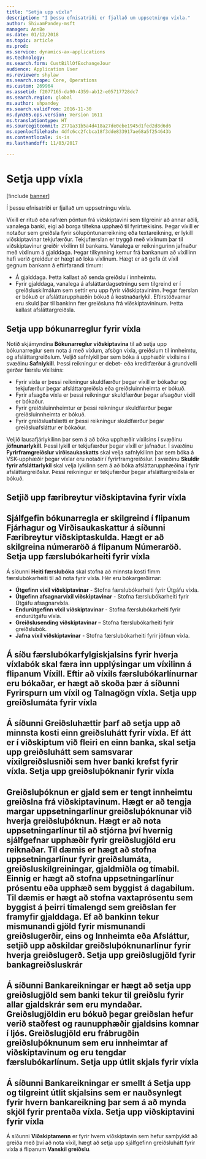 ```yaml
---
title: "Setja upp víxla"
description: "Í þessu efnisatriði er fjallað um uppsetningu víxla."
author: ShivamPandey-msft
manager: AnnBe
ms.date: 01/12/2018
ms.topic: article
ms.prod: 
ms.service: dynamics-ax-applications
ms.technology: 
ms.search.form: CustBillOfExchangeJour
audience: Application User
ms.reviewer: shylaw
ms.search.scope: Core, Operations
ms.custom: 269964
ms.assetid: f2077165-da90-4359-ab12-e05717728dc7
ms.search.region: global
ms.author: shpandey
ms.search.validFrom: 2016-11-30
ms.dyn365.ops.version: Version 1611
ms.translationtype: HT
ms.sourcegitcommit: 2771a31b5a4d418a27de0ebe1945d1fed2d8d6d6
ms.openlocfilehash: 4dfc6cc2fcbca18f3dde833917ae68a5f254643b
ms.contentlocale: is-is
ms.lasthandoff: 11/03/2017

---
```


# <a name="set-up-bills-of-exchange"></a>Setja upp víxla

[!include [banner](../includes/banner.md)]

Í þessu efnisatriði er fjallað um uppsetningu víxla.

Víxill er rituð eða rafræn pöntun frá viðskiptavini sem tilgreinir að annar aðili, vanalega banki, eigi að borga tiltekna upphæð til fyrirtækisins. Þegar víxill er notaður sem greiðsla fyrir sölupöntunarreikning eða textareikning, er lykill viðskiptavinar tekjufærður. Tekjufærslan er tryggð með víxlinum þar til viðskiptavinur greiðir víxilinn til bankans. Vanalega er reikningurinn jafnaður með víxlinum á gjalddaga. Þegar tilkynning kemur frá bankanum að víxillinn hafi verið greiddur er hægt að loka víxlinum. Hægt er að gefa út víxil gegnum bankann á eftirfarandi tímum:

-   Á gjalddaga. Þetta kallast að senda greiðslu í innheimtu.
-   Fyrir gjalddaga, vanalega á afsláttardagsetningu sem tilgreind er í greiðsluskilmálum sem settir eru upp fyrir viðskiptavininn. Þegar færslan er bókuð er afsláttarupphæðin bókuð á kostnaðarlykil. Eftirstöðvarnar eru skuld þar til bankinn fær greiðsluna frá viðskiptavininum. Þetta kallast afsláttargreiðsla.

## <a name="set-up-posting-profiles-for-bills-of-exchange"></a>Setja upp bókunarreglur fyrir víxla
Notið skjámyndina **Bókunarreglur viðskiptavina** til að setja upp bókunarreglur sem nota á með víxlum, afsögn víxla, greiðslum til innheimtu, og afsláttargreiðslum. Veljið safnlykil þar sem bóka á upphæðir víxilsins í svæðinu **Safnlykill**. Þessi reikningur er debet- eða kreditfærður á grundvelli gerðar færslu víxilsins:
-   Fyrir víxla er þessi reikningur skuldfærður þegar víxill er bókaður og tekjufærður þegar afsláttargreiðsla eða greiðsluinnheimta er bókuð.
-   Fyrir afsagða víxla er þessi reikningur skuldfærður þegar afsagður víxill er bókaður.
-   Fyrir greiðsluinnheimtur er þessi reikningur skuldfærður þegar greiðsluinnheimta er bókuð.
-   Fyrir greiðsluafslætti er þessi reikningur skuldfærður þegar greiðsluafsláttur er bókaður.

Veljið lausafjárlykilinn þar sem á að bóka upphæðir víxilsins í svæðinu **jöfnunarlykill**. Þessi lykill er tekjufærður þegar víxill er jafnaður. Í svæðinu **Fyrirframgreiðslur virðisaukaskatts** skal velja safnlykilinn þar sem bóka á VSK-upphæðir þegar víxlar eru notaðir í fyrirframgreiðslur. Í svæðinu **Skuldir fyrir afsláttarlykil** skal velja lykilinn sem á að bóka afsláttarupphæðina í fyrir afsláttargreiðslur. Þessi reikningur er tekjufærður þegar afsláttargreiðsla er bókuð.

## <a name="set-up-accounts-receivable-parameters-for-bills-of-exchange"></a>Setjið upp færibreytur viðskiptavina fyrir víxla
Sjálfgefin bókunarregla er skilgreind í flipanum **Fjárhagur og Virðisaukaskattur** á síðunni **Færibreytur viðskiptaskulda**. Hægt er að skilgreina númeraröð á flipanum **Númeraröð**. Setja upp færslubókarheiti fyrir víxla
------------------------------------------

Á síðunni **Heiti færslubóka** skal stofna að minnsta kosti fimm færslubókarheiti til að nota fyrir víxla. Hér eru bókargerðirnar:
-   **Útgefinn víxil viðskiptavinar** - Stofna færslubókarheiti fyrir Útgáfu víxla.
-   **Útgefinn afsagnarvíxil viðskiptavinar** - Stofna færslubókarheiti fyrir Útgáfu afsagnarvíxla.
-   **Endurútgefinn víxil viðskiptavinar** - Stofna færslubókarheiti fyrir endurútgáfu víxla.
-   **Greiðslusending viðskiptavinar** – Stofna færslubókarheiti fyrir greiðslubók.
-   **Jafna víxil viðskiptavinar** - Stofna færslubókarheiti fyrir jöfnun víxla.

Á síðu færslubókarfylgiskjalsins fyrir hverja víxlabók skal færa inn upplýsingar um víxilinn á flipanum **Víxill**. Eftir að víxils færslubókarlínurnar eru bókaðar, er hægt að skoða þær á síðunni **Fyrirspurn um víxil** og **Talnagögn víxla**.
Setja upp greiðslumáta fyrir víxla
-----------------------------------------------

Á síðunni **Greiðsluhættir** þarf að setja upp að minnsta kosti einn greiðsluhátt fyrir víxla. Ef átt er í viðskiptum við fleiri en einn banka, skal setja upp greiðsluhátt sem samsvarar víxilgreiðslusniði sem hver banki krefst fyrir víxla.
Setja upp greiðsluþóknanir fyrir víxla
-----------------------------------------

Greiðsluþóknun er gjald sem er tengt innheimtu greiðslna frá viðskiptavinum. Hægt er að tengja margar uppsetningarlínur greiðsluþóknunar við hverja greiðsluþóknun. Hægt er að nota uppsetningarlínur til að stjórna því hvernig sjálfgefnar upphæðir fyrir greiðslugjöld eru reiknaðar. Til dæmis er hægt að stofna uppsetningarlínur fyrir greiðslumáta, greiðsluskilgreiningar, gjaldmiðla og tímabil. Einnig er hægt að stofna uppsetningarlínur prósentu eða upphæð sem byggist á dagabilum. Til dæmis er hægt að stofna vaxtaprósentu sem byggist á þeirri tímalengd sem greiðslan fer framyfir gjalddaga. Ef að bankinn tekur mismunandi gjöld fyrir mismunandi greiðslugerðir, eins og **Innheimta** eða **Afsláttur**, setjið upp aðskildar greiðsluþóknunarlínur fyrir hverja greiðslugerð.
Setja upp greiðslugjöld fyrir bankagreiðsluskrár
------------------------------------------------

Á síðunni **Bankareikningar** er hægt að setja upp greiðslugjöld sem banki tekur til greiðslu fyrir allar gjaldskrár sem eru myndaðar. Greiðslugjöldin eru bókuð þegar greiðslan hefur verið staðfest og raunupphæðir gjaldsins komnar í ljós. Greiðslugjöld eru frábrugðin greiðsluþóknunum sem eru innheimtar af viðskiptavinum og eru tengdar færslubókarlínum.
Setja upp útlit skjals fyrir víxla
---------------------------------------------

Á síðunni **Bankareikningar** er smellt á **Setja upp** og tilgreint útlit skjalsins sem er nauðsynlegt fyrir hvern bankareikning þar sem á að mynda skjöl fyrir prentaða víxla.
Setja upp viðskiptavini fyrir víxla
--------------------------------------

Á síðunni **Viðskiptamenn** er fyrir hvern viðskiptavin sem hefur samþykkt að greiða með því að nota víxil, hægt að setja upp sjálfgefinn greiðsluhátt fyrir víxla á flipanum **Vanskil greiðslu**.







